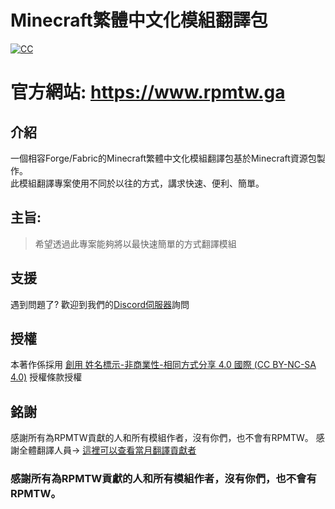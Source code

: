 # Minecraft繁體中文化模組翻譯包 
[![CC](https://i.creativecommons.org/l/by-nc-sa/4.0/80x15.png)](https://creativecommons.org/licenses/by-nc-sa/4.0/)  

# 官方網站: https://www.rpmtw.ga   

## 介紹
一個相容Forge/Fabric的Minecraft繁體中文化模組翻譯包基於Minecraft資源包製作。  
此模組翻譯專案使用不同於以往的方式，講求快速、便利、簡單。  
## 主旨: 
> 希望透過此專案能夠將以最快速簡單的方式翻譯模組

## 支援
遇到問題了? 歡迎到我們的[Discord伺服器](https://discord.gg/5xApZtgV2u)詢問   

## 授權
本著作係採用 [創用 姓名標示-非商業性-相同方式分享 4.0 國際 (CC BY-NC-SA 4.0)](https://creativecommons.org/licenses/by-nc-sa/4.0/deed.zh_TW) 授權條款授權
## 銘謝
感謝所有為RPMTW貢獻的人和所有模組作者，沒有你們，也不會有RPMTW。
感謝全體翻譯人員-> [這裡可以查看當月翻譯貢獻者](https://www.rpmtw.ga/%E7%BF%BB%E8%AD%AF%E8%B2%A2%E7%8D%BB%E8%80%85%E6%8E%92%E5%90%8D)

### 感謝所有為RPMTW貢獻的人和所有模組作者，沒有你們，也不會有RPMTW。
